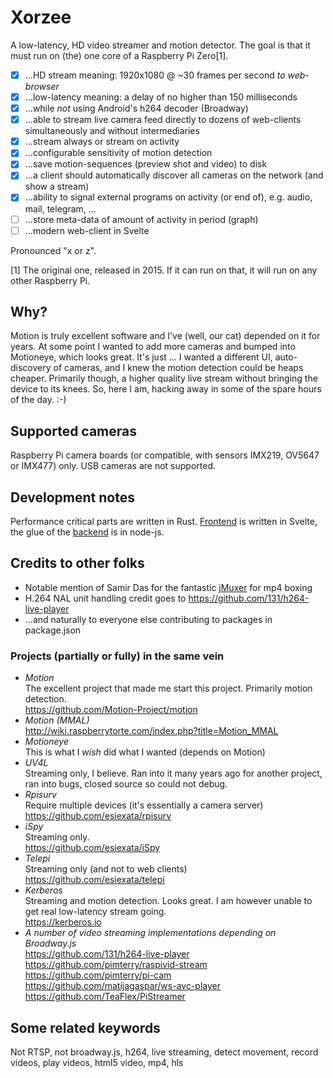 # Xorzee
A low-latency, HD video streamer and motion detector. The goal is that it must run on (the) one core of a Raspberry Pi Zero[1].

- [x] ...HD stream meaning: 1920x1080 @ ~30 frames per second _to web-browser_
- [x] ...low-latency meaning: a delay of no higher than 150 milliseconds
- [x] ...while _not_ using Android's h264 decoder (Broadway)
- [x] ...able to stream live camera feed directly to dozens of web-clients simultaneously and without intermediaries
- [x] ...stream always or stream on activity
- [x] ...configurable sensitivity of motion detection
- [x] ...save motion-sequences (preview shot and video) to disk
- [x] ...a client should automatically discover all cameras on the network (and show a stream)
- [x] ...ability to signal external programs on activity (or end of), e.g. audio, mail, telegram, ...
- [ ] ...store meta-data of amount of activity in period (graph)
- [ ] ...modern web-client in Svelte

Pronounced "x or z".

[1] The original one, released in 2015. If it can run on that, it will run on any other Raspberry Pi.


## Why?
Motion is truly excellent software and I've (well, our cat) depended on it for years. At some point
I wanted to add more cameras and bumped into Motioneye, which looks great. It's just ... I wanted a 
different UI, auto-discovery of cameras, and I knew the motion detection could be heaps cheaper. 
Primarily though, a higher quality live stream without bringing the device to its knees. So, here I am,
hacking away in some of the spare hours of the day. :-)


## Supported cameras
Raspberry Pi camera boards (or compatible, with sensors IMX219, OV5647 or IMX477) only. USB cameras are not supported.


## Development notes
Performance critical parts are written in Rust. [Frontend](https://github.com/romland/xorzee/tree/main/client) is written in Svelte, the glue of the [backend](https://github.com/romland/xorzee/tree/main/server) is in node-js.


## Credits to other folks
- Notable mention of Samir Das for the fantastic [jMuxer](https://github.com/samirkumardas/jmuxer) for mp4 boxing
- H.264 NAL unit handling credit goes to https://github.com/131/h264-live-player
- ...and naturally to everyone else contributing to packages in package.json


### Projects (partially or fully) in the same vein
- _Motion_  
  The excellent project that made me start this project. Primarily motion detection.  
  https://github.com/Motion-Project/motion
- _Motion (MMAL)_  
  http://wiki.raspberrytorte.com/index.php?title=Motion_MMAL  
- _Motioneye_  
  This is what I _wish_ did what I wanted (depends on Motion)
- _UV4L_  
  Streaming only, I believe. Ran into it many years ago for another project, ran into bugs, closed source so could not debug.  
- _Rpisurv_  
  Require multiple devices (it's essentially a camera server)  
  https://github.com/esiexata/rpisurv
- _iSpy_  
  Streaming only.  
  https://github.com/esiexata/iSpy
- _Telepi_  
  Streaming only (and not to web clients)  
  https://github.com/esiexata/telepi
- _Kerberos_  
  Streaming and motion detection. Looks great. I am however unable to get real low-latency stream going.  
  https://kerberos.io
- _A number of video streaming implementations depending on Broadway.js_  
	https://github.com/131/h264-live-player  
	https://github.com/pimterry/raspivid-stream  
	https://github.com/pimterry/pi-cam  
	https://github.com/matijagaspar/ws-avc-player  
	https://github.com/TeaFlex/PiStreamer  


## Some related keywords
Not RTSP, not broadway.js, h264, live streaming, detect movement, record videos, play videos, html5 video, mp4, hls
